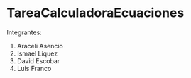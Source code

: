 # TareaCalculadoraEcuaciones
Integrantes:
1. Araceli Asencio
2. Ismael Liquez
3. David Escobar
4. Luis Franco

